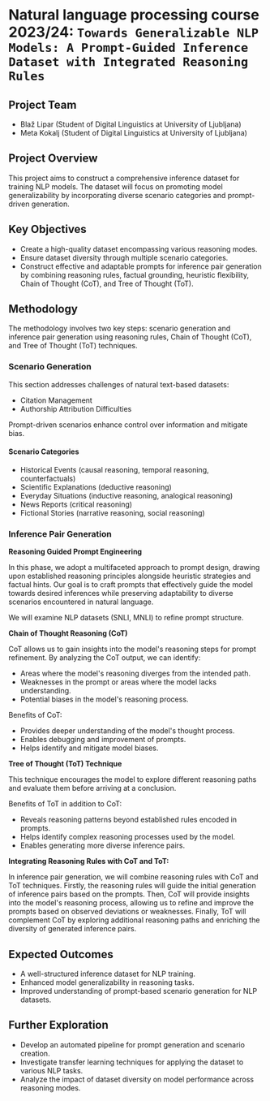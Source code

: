 # Natural language processing course 2023/24: `Towards Generalizable NLP Models: A Prompt-Guided Inference Dataset with Integrated Reasoning Rules`



## Project Team

* Blaž Lipar (Student of Digital Linguistics at University of Ljubljana)
* Meta Kokalj (Student of Digital Linguistics at University of Ljubljana)


## Project Overview

This project aims to construct a comprehensive inference dataset for training NLP models. The dataset will focus on promoting model generalizability by incorporating diverse scenario categories and prompt-driven generation.

## Key Objectives

* Create a high-quality dataset encompassing various reasoning modes.
* Ensure dataset diversity through multiple scenario categories.
* Construct effective and adaptable prompts for inference pair generation by combining reasoning rules, factual grounding, heuristic flexibility, Chain of Thought (CoT), and Tree of Thought (ToT).

## Methodology
The methodology involves two key steps: scenario generation and inference pair generation using reasoning rules, Chain of Thought (CoT), and Tree of Thought (ToT) techniques.

### Scenario Generation

This section addresses challenges of natural text-based datasets:
* Citation Management
* Authorship Attribution Difficulties

Prompt-driven scenarios enhance control over information and mitigate bias.

#### Scenario Categories

* Historical Events (causal reasoning, temporal reasoning, counterfactuals)
* Scientific Explanations (deductive reasoning)
* Everyday Situations (inductive reasoning, analogical reasoning)
* News Reports (critical reasoning)
* Fictional Stories (narrative reasoning, social reasoning)

### Inference Pair Generation


**Reasoning Guided Prompt Engineering**

In this phase, we adopt a multifaceted approach to prompt design, drawing upon established reasoning principles alongside heuristic strategies and factual hints. Our goal is to craft prompts that effectively guide the model towards desired inferences while preserving adaptability to diverse scenarios encountered in natural language.

We will examine NLP datasets (SNLI, MNLI) to refine prompt structure.

**Chain of Thought Reasoning (CoT)**

CoT allows us to gain insights into the model's reasoning steps for prompt refinement. By analyzing the CoT output, we can identify:

* Areas where the model's reasoning diverges from the intended path.
* Weaknesses in the prompt or areas where the model lacks understanding.
* Potential biases in the model's reasoning process.

Benefits of CoT:
* Provides deeper understanding of the model's thought process.
* Enables debugging and improvement of prompts.
* Helps identify and mitigate model biases.

**Tree of Thought (ToT) Technique**

This technique encourages the model to explore different reasoning paths and evaluate them before arriving at a conclusion.

Benefits of ToT in addition to CoT:
* Reveals reasoning patterns beyond established rules encoded in prompts.
* Helps identify complex reasoning processes used by the model.
* Enables generating more diverse inference pairs.


**Integrating Reasoning Rules with CoT and ToT:**

In inference pair generation, we will combine reasoning rules with CoT and ToT techniques. Firstly, the reasoning rules will guide the initial generation of inference pairs based on the prompts. Then, CoT will provide insights into the model's reasoning process, allowing us to refine and improve the prompts based on observed deviations or weaknesses. Finally, ToT will complement CoT by exploring additional reasoning paths and enriching the diversity of generated inference pairs.

## Expected Outcomes

* A well-structured inference dataset for NLP training.
* Enhanced model generalizability in reasoning tasks.
* Improved understanding of prompt-based scenario generation for NLP datasets.


## Further Exploration

* Develop an automated pipeline for prompt generation and scenario creation.
* Investigate transfer learning techniques for applying the dataset to various NLP tasks.
* Analyze the impact of dataset diversity on model performance across reasoning modes.


